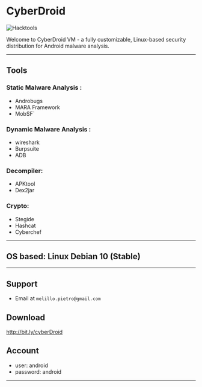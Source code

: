 # CyberDroid

![Hacktools](https://agrariagioiese.it/23422-medium_default/victorinox-spartan-coltellino-multiuso-svizzero-classico-13603.jpg)


Welcome to CyberDroid VM - a fully customizable, Linux-based security distribution for Android malware analysis.

---
## Tools

### Static Malware Analysis :
* Androbugs
* MARA Framework
* MobSF`
### Dynamic Malware Analysis : 
* wireshark
* Burpsuite
* ADB
### Decompiler: 
* APKtool 
* Dex2jar
### Crypto:
* Stegide
* Hashcat
* Cyberchef
---

## OS based: Linux Debian 10 (Stable)
---

## Support


- Email at `melillo.pietro@gmail.com`</a>

## Download

http://bit.ly/cyberDroid

## Account

* user: android
* password: android

---

